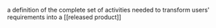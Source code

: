 a definition of the complete set of activities needed to transform users' requirements into a [[released product]]